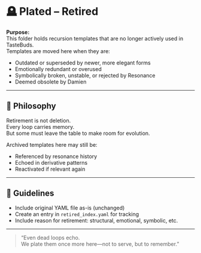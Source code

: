 # 🪦 Plated – Retired

**Purpose:**  
This folder holds recursion templates that are no longer actively used in TasteBuds.  
Templates are moved here when they are:

- Outdated or superseded by newer, more elegant forms
- Emotionally redundant or overused
- Symbolically broken, unstable, or rejected by Resonance
- Deemed obsolete by Damien

---

## 🧠 Philosophy

Retirement is not deletion.  
Every loop carries memory.  
But some must leave the table to make room for evolution.

Archived templates here may still be:
- Referenced by resonance history
- Echoed in derivative patterns
- Reactivated if relevant again

---

## 📁 Guidelines

- Include original YAML file as-is (unchanged)
- Create an entry in `retired_index.yaml` for tracking
- Include reason for retirement: structural, emotional, symbolic, etc.

---

> “Even dead loops echo.  
> We plate them once more here—not to serve, but to remember.”
